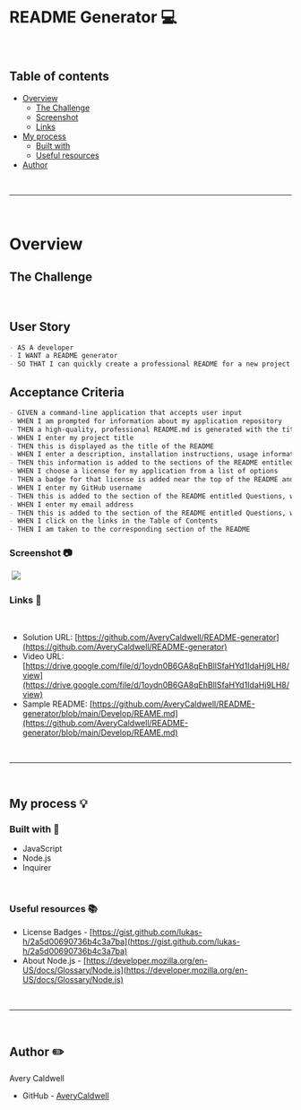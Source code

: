 # README Generator 💻 

<br>

## Table of contents
- [Overview](#overview)
  - [The Challenge](#the-challenge)
  - [Screenshot](#screenshot)
  - [Links](#links)
- [My process](#my-process)
  - [Built with](#built-with)
  - [Useful resources](#useful-resources)
- [Author](#author)

<br>
<hr>
<br>

# Overview

## **The Challenge**

​
## User Story

```md
- AS A developer
- I WANT a README generator
- SO THAT I can quickly create a professional README for a new project
```

## Acceptance Criteria

```md
- GIVEN a command-line application that accepts user input
- WHEN I am prompted for information about my application repository
- THEN a high-quality, professional README.md is generated with the title of my project and sections entitled Description, Table of Contents, Installation, Usage, License, Contributing, Tests, and Questions
- WHEN I enter my project title
- THEN this is displayed as the title of the README
- WHEN I enter a description, installation instructions, usage information, contribution guidelines, and test instructions
- THEN this information is added to the sections of the README entitled Description, Installation, Usage, Contributing, and Tests
- WHEN I choose a license for my application from a list of options
- THEN a badge for that license is added near the top of the README and a notice is added to the section of the README entitled License that explains which license the application is covered under
- WHEN I enter my GitHub username
- THEN this is added to the section of the README entitled Questions, with a link to my GitHub profile
- WHEN I enter my email address
- THEN this is added to the section of the README entitled Questions, with instructions on how to reach me with additional questions
- WHEN I click on the links in the Table of Contents
- THEN I am taken to the corresponding section of the README
```

### Screenshot 📷
​
![](./readme-assets/solution.png)
​
​
### Links 🔎
​
- Solution URL: [https://github.com/AveryCaldwell/README-generator](https://github.com/AveryCaldwell/README-generator)
- Video URL: [https://drive.google.com/file/d/1oydn0B6GA8qEhBllSfaHYd1IdaHj9LH8/view](https://drive.google.com/file/d/1oydn0B6GA8qEhBllSfaHYd1IdaHj9LH8/view)
- Sample README: [https://github.com/AveryCaldwell/README-generator/blob/main/Develop/REAME.md](https://github.com/AveryCaldwell/README-generator/blob/main/Develop/REAME.md)
<br>
<hr>
<br>


## My process 💡

### Built with 🔨

- JavaScript
- Node.js
- Inquirer

<br>

### Useful resources 📚

- License Badges - [https://gist.github.com/lukas-h/2a5d00690736b4c3a7ba](https://gist.github.com/lukas-h/2a5d00690736b4c3a7ba)  
- About Node.js - [https://developer.mozilla.org/en-US/docs/Glossary/Node.js](https://developer.mozilla.org/en-US/docs/Glossary/Node.js) 
​

<br>
<hr>
<br>

## Author ✏️
  Avery Caldwell
- GitHub - [AveryCaldwell](https://github.com/AveryCaldwell)